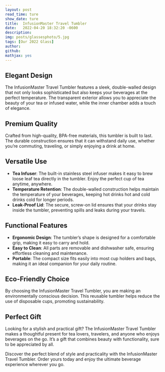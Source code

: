 ```yaml
---
layout: post
read_time: ture
show_date: ture
title:  InfusionMaster Travel Tumbler
date:   2022-04-20 18:32:20 -0600
description: 
img: posts/glassesphoto/5.jpg
tags: [Our 2022 Glass]
author: 
github:  
mathjax: yes
---
```


## Elegant Design

The InfusionMaster Travel Tumbler features a sleek, double-walled design that not only looks sophisticated but also keeps your beverages at the perfect temperature. The transparent exterior allows you to appreciate the beauty of your tea or infused water, while the inner chamber adds a touch of elegance.

## Premium Quality

Crafted from high-quality, BPA-free materials, this tumbler is built to last. The durable construction ensures that it can withstand daily use, whether you’re commuting, traveling, or simply enjoying a drink at home.

## Versatile Use

- **Tea Infuser**: The built-in stainless steel infuser makes it easy to brew loose leaf tea directly in the tumbler. Enjoy the perfect cup of tea anytime, anywhere.
- **Temperature Retention**: The double-walled construction helps maintain the temperature of your beverages, keeping hot drinks hot and cold drinks cold for longer periods.
- **Leak-Proof Lid**: The secure, screw-on lid ensures that your drinks stay inside the tumbler, preventing spills and leaks during your travels.

## Functional Features

- **Ergonomic Design**: The tumbler’s shape is designed for a comfortable grip, making it easy to carry and hold.
- **Easy to Clean**: All parts are removable and dishwasher safe, ensuring effortless cleaning and maintenance.
- **Portable**: The compact size fits easily into most cup holders and bags, making it an ideal companion for your daily routine.

## Eco-Friendly Choice

By choosing the InfusionMaster Travel Tumbler, you are making an environmentally conscious decision. This reusable tumbler helps reduce the use of disposable cups, promoting sustainability.

## Perfect Gift

Looking for a stylish and practical gift? The InfusionMaster Travel Tumbler makes a thoughtful present for tea lovers, travelers, and anyone who enjoys beverages on the go. It’s a gift that combines beauty with functionality, sure to be appreciated by all.

Discover the perfect blend of style and practicality with the InfusionMaster Travel Tumbler. Order yours today and enjoy the ultimate beverage experience wherever you go.